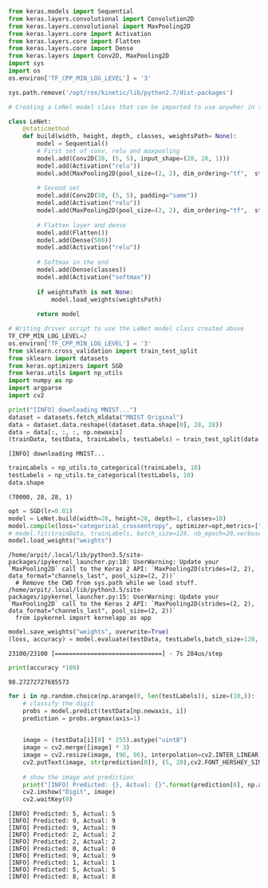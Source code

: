 

```python
from keras.models import Sequential
from keras.layers.convolutional import Convolution2D
from keras.layers.convolutional import MaxPooling2D
from keras.layers.core import Activation
from keras.layers.core import Flatten
from keras.layers.core import Dense
from keras.layers import Conv2D, MaxPooling2D
import sys
import os
os.environ['TF_CPP_MIN_LOG_LEVEL'] = '3'

sys.path.remove('/opt/ros/kinetic/lib/python2.7/dist-packages')
```


```python
# Creating a LeNel model class that can be imported to use anywher in the script

class LeNet:
    @staticmethod
    def build(width, height, depth, classes, weightsPath= None):
        model = Sequential()
        # First set of conv, relu and maxpooling
        model.add(Conv2D(20, (5, 5), input_shape=(28, 28, 1)))
        model.add(Activation("relu"))
        model.add(MaxPooling2D(pool_size=(2, 2), dim_ordering="tf",  strides=(2, 2)))
        
        # Second set
        model.add(Conv2D(50, (5, 5), padding="same"))
        model.add(Activation("relu"))
        model.add(MaxPooling2D(pool_size=(2, 2), dim_ordering="tf",  strides=(2, 2)))
        
        # Flatten layer and dense 
        model.add(Flatten())
        model.add(Dense(500))
        model.add(Activation("relu"))
        
        # Softmax in the end
        model.add(Dense(classes))
        model.add(Activation("softmax"))
        
        if weightsPath is not None:
            model.load_weights(weightsPath)
        
        return model
```


```python
# Writing driver script to use the LeNet model class created above
TF_CPP_MIN_LOG_LEVEL=2
os.environ['TF_CPP_MIN_LOG_LEVEL'] = '3'
from sklearn.cross_validation import train_test_split
from sklearn import datasets
from keras.optimizers import SGD
from keras.utils import np_utils
import numpy as np
import argparse
import cv2
```


```python
print("[INFO] downloading MNIST...")
dataset = datasets.fetch_mldata("MNIST Original")
data = dataset.data.reshape((dataset.data.shape[0], 28, 28))
data = data[:, :, :, np.newaxis]
(trainData, testData, trainLabels, testLabels) = train_test_split(data / 255.0, dataset.target.astype("int"), test_size=0.33)
```

    [INFO] downloading MNIST...



```python
trainLabels = np_utils.to_categorical(trainLabels, 10)
testLabels = np_utils.to_categorical(testLabels, 10)
data.shape
```




    (70000, 28, 28, 1)




```python
opt = SGD(lr=0.01)
model = LeNet.build(width=28, height=28, depth=1, classes=10)
model.compile(loss="categorical_crossentropy", optimizer=opt,metrics=["accuracy"])
# model.fit(trainData, trainLabels, batch_size=128, nb_epoch=20,verbose=1)
model.load_weights("weights")
```

    /home/arpit/.local/lib/python3.5/site-packages/ipykernel_launcher.py:10: UserWarning: Update your `MaxPooling2D` call to the Keras 2 API: `MaxPooling2D(strides=(2, 2), data_format="channels_last", pool_size=(2, 2))`
      # Remove the CWD from sys.path while we load stuff.
    /home/arpit/.local/lib/python3.5/site-packages/ipykernel_launcher.py:15: UserWarning: Update your `MaxPooling2D` call to the Keras 2 API: `MaxPooling2D(strides=(2, 2), data_format="channels_last", pool_size=(2, 2))`
      from ipykernel import kernelapp as app



```python
model.save_weights("weights", overwrite=True)
(loss, accuracy) = model.evaluate(testData, testLabels,batch_size=128, verbose=1)
```

    23100/23100 [==============================] - 7s 284us/step



```python
print(accuracy *100)
```

    98.27272727685573



```python
for i in np.random.choice(np.arange(0, len(testLabels)), size=(10,)):
    # classify the digit
    probs = model.predict(testData[np.newaxis, i])
    prediction = probs.argmax(axis=1)
 

    image = (testData[i][0] * 255).astype("uint8")
    image = cv2.merge([image] * 3)
    image = cv2.resize(image, (96, 96), interpolation=cv2.INTER_LINEAR)
    cv2.putText(image, str(prediction[0]), (5, 20),cv2.FONT_HERSHEY_SIMPLEX, 0.75, (0, 255, 0), 2)
 
    # show the image and prediction
    print("[INFO] Predicted: {}, Actual: {}".format(prediction[0], np.argmax(testLabels[i])))
    cv2.imshow("Digit", image)
    cv2.waitKey(0)
```

    [INFO] Predicted: 5, Actual: 5
    [INFO] Predicted: 9, Actual: 9
    [INFO] Predicted: 9, Actual: 9
    [INFO] Predicted: 2, Actual: 2
    [INFO] Predicted: 2, Actual: 2
    [INFO] Predicted: 0, Actual: 0
    [INFO] Predicted: 9, Actual: 9
    [INFO] Predicted: 1, Actual: 1
    [INFO] Predicted: 5, Actual: 5
    [INFO] Predicted: 8, Actual: 8

